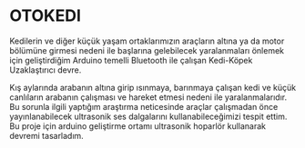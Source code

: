 # OTOKEDI
Kedilerin ve diğer küçük yaşam ortaklarımızın araçların altına ya da motor bölümüne girmesi nedeni ile başlarına gelebilecek yaralanmaları önlemek için geliştirdiğim Arduino temelli Bluetooth ile çalışan Kedi-Köpek Uzaklaştırıcı devre.

Kış aylarında arabanın altına girip ısınmaya, barınmaya çalışan kedi ve küçük canlıların  arabanın çalışması ve hareket etmesi nedeni  ile yaralanmalarıdır. Bu sorunla ilgili yaptığım araştırma neticesinde  araçlar çalışmadan önce yayınlanabilecek ultrasonik ses dalgalarını kullanabileceğimizi tespit ettim. Bu proje  için arduino geliştirme ortamı ultrasonik hoparlör kullanarak devremi  tasarladım. 
